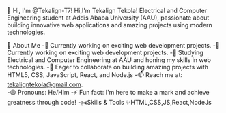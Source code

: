 👋 Hi, I'm @Tekalign-T7!
Hi,I'm Tekalign Tekola! Electrical and Computer Engineering student at Addis Ababa University (AAU),
passionate about building innovative web applications and amazing projects using modern technologies.

🌟 About Me
-🔭 Currently working on exciting web development projects.
-🔭 Currently working on exciting web development projects.
-🌱 Studying Electrical and Computer Engineering at AAU and honing my skills in web technologies.
-🤝 Eager to collaborate on building amazing projects with HTML5, CSS, JavaScript, React, and Node.js
-📫 Reach me at: tekaligntekola@gmail.com.              
-😄 Pronouns: He/Him
-⚡ Fun fact: I'm here to make a mark and achieve greatness through code!
-✂️Skills & Tools
 ✨HTML,CSS,JS,React,NodeJs

  
